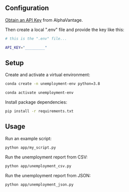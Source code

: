 
## Configuration


[Obtain an API Key](https://www.alphavantage.co/support/#api-key) from AlphaVantage.

Then create a local ".env" file and provide the key like this:

```sh
# this is the ".env" file...

API_KEY="_________"
```
## Setup

Create and activate a virtual environment:

```sh
conda create -n unemployment-env python=3.8

conda activate unemployment-env
```

Install package dependencies:

```sh
pip install -r requirements.txt
```

## Usage

Run an example script:

```sh
python app/my_script.py
```

Run the unemployment report from CSV:

```sh
python app/unemployment_csv.py
```
Run the unemployment report from JSON:

```sh
python app/unemployment_json.py
```
